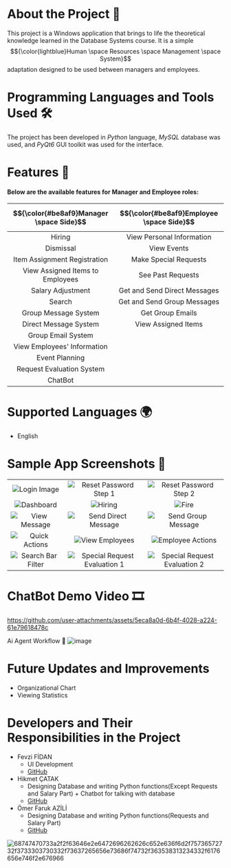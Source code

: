 # About the Project 🎯
This project is a Windows application that brings to life the theoretical knowledge learned in the Database Systems course. It is a simple $${\color{lightblue}Human \space Resources \space Management \space System}$$ adaptation designed to be used between managers and employees.

# Programming Languages and Tools Used 🛠️
The project has been developed in _Python_ language, _MySQL_ database was used, and _PyQt6_ GUI toolkit was used for the interface.

# Features 🚀
#### Below are the available features for **Manager** and **Employee** roles:

| $${\color{#be8af9}Manager \space Side}$$ | $${\color{#be8af9}Employee \space Side}$$ |
| :---: | :---: |
| Hiring | View Personal Information |
| Dismissal | View Events |
| Item Assignment Registration | Make Special Requests
| View Assigned Items to Employees | See Past Requests |
| Salary Adjustment | Get and Send Direct Messages |
| Search | Get and Send Group Messages |
| Group Message System | Get Group Emails |
| Direct Message System | View Assigned Items |
| Group Email System |
| View Employees' Information |
| Event Planning |
| Request Evaluation System |
| ChatBot |

# Supported Languages 🌍
- English

# Sample App Screenshots 🌄
|  |  |  |
| :--: | :--: | :--: |
| ![Login Image](https://github.com/HikmetCTK/MangmntSQL/blob/main/app%20pictures/login_page.png) | ![Reset Password Step 1](https://github.com/HikmetCTK/MangmntSQL/blob/main/app%20pictures/reset_password_step_1.png) | ![Reset Password Step 2](https://github.com/HikmetCTK/MangmntSQL/blob/main/app%20pictures/reset_password_step_2.png)
| ![Dashboard](https://github.com/HikmetCTK/MangmntSQL/blob/main/app%20pictures/dashboard.png) | ![Hiring](https://github.com/HikmetCTK/MangmntSQL/blob/main/app%20pictures/hiring.png) | ![Fire](https://github.com/HikmetCTK/MangmntSQL/blob/main/app%20pictures/fire.png) |
| ![View Message](https://github.com/HikmetCTK/MangmntSQL/blob/main/app%20pictures/mesaj%20g%C3%B6sterme.png) | ![Send Direct Message](https://github.com/HikmetCTK/MangmntSQL/blob/main/app%20pictures/mesaj%20isim%20listeleme.png) | ![Send Group Message](https://github.com/HikmetCTK/MangmntSQL/blob/main/app%20pictures/group%20message.png) |
| ![Quick Actions](https://github.com/HikmetCTK/MangmntSQL/blob/main/app%20pictures/liste%20quick%20action.png) | ![View Employees](https://github.com/HikmetCTK/MangmntSQL/blob/main/app%20pictures/list%20employe.png) | ![Employee Actions](https://github.com/HikmetCTK/MangmntSQL/blob/main/app%20pictures/i%C5%9Flem%20sayfas%C4%B1.png) |
| ![Search Bar Filter](https://github.com/HikmetCTK/MangmntSQL/blob/main/app%20pictures/search.png) | ![Special Request Evaluation 1](https://github.com/HikmetCTK/MangmntSQL/blob/main/app%20pictures/special_request_approval.png) | ![Special Request Evaluation 2](https://github.com/HikmetCTK/MangmntSQL/blob/main/app%20pictures/special_request_approval_2.png)

# ChatBot Demo Video 🎞️

https://github.com/user-attachments/assets/5eca8a0d-6b4f-4028-a224-61e79618478c



Ai Agent Workflow 🤖
![image](https://github.com/user-attachments/assets/dcbb8933-8bac-4fc2-aba6-2429b635d061)


# Future Updates and Improvements
- Organizational Chart
- Viewing Statistics

# Developers and Their Responsibilities in the Project
- Fevzi FİDAN
  - UI Development
  - [GitHub](https://github.com/fevzifidan)
- Hikmet ÇATAK
  - Designing Database and writing Python functions(Except Requests  and Salary Part) + Chatbot for talking with database
  - [GitHub](https://github.com/HikmetCTK)
- Ömer Faruk AZİLİ
  - Designing Database and writing Python functions(Requests  and Salary Part)
  - [GitHub](https://github.com/OmfAzl)


![68747470733a2f2f63646e2e6472696262626c652e636f6d2f75736572732f3733303730332f73637265656e73686f74732f363538313234332f6176656e746f2e676966](https://github.com/user-attachments/assets/60c0a490-ee2a-4e2c-891d-2170b0ba08f3)
